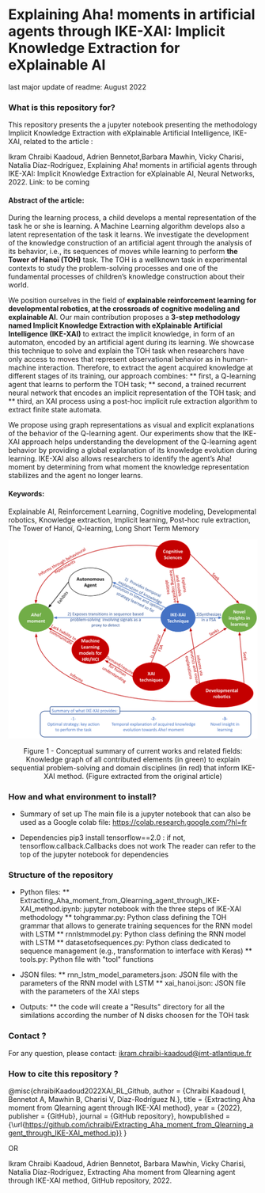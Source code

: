 # Explaining Aha! moments in artificial agents through IKE-XAI: Implicit Knowledge Extraction for eXplainable AI #

last major update of readme: August 2022

### What is this repository for? ###

This repository presents the a jupyter notebook presenting the methodology Implicit Knowledge Extraction with eXplainable Artificial Intelligence, IKE-XAI, 
related to the article : 

Ikram Chraibi Kaadoud, Adrien Bennetot,Barbara Mawhin, Vicky Charisi, Natalia Díaz-Rodríguez, Explaining Aha! moments in artificial agents through IKE-XAI: Implicit Knowledge Extraction for eXplainable AI, Neural Networks, 2022.
Link: to be coming

#### Abstract of the article: 
During the learning process, a child develops a mental representation of the task he or she is learning. A Machine Learning algorithm develops also a latent representation of the task it learns. We investigate the development of the knowledge construction of an artificial agent through the analysis of its behavior, i.e., its sequences of moves while learning to perform <b>the Tower of Hanoï (TOH)</b> task. The TOH is a wellknown task in experimental contexts to study the problem-solving processes and one of the fundamental processes of children’s knowledge construction about their world. 

We position ourselves in the field of <b>explainable reinforcement learning for developmental robotics, at the crossroads of cognitive modeling and explainable AI</b>. 
Our main contribution proposes a <b>3-step methodology named Implicit Knowledge Extraction with eXplainable Artificial Intelligence (IKE-XAI)</b> to extract the implicit knowledge, in form of an automaton, encoded by an artificial agent during its learning. We showcase this technique to solve and explain the TOH task when researchers have only access to moves that represent observational behavior as in human-machine interaction. Therefore, to extract the agent acquired knowledge at different stages of its training, our approach combines: 
** first, a Q-learning agent that learns to perform the TOH task; 
** second, a trained recurrent neural network that encodes an implicit representation of the TOH task; and
** third, an XAI process using a post-hoc implicit rule extraction algorithm to extract finite state automata. 

We propose using graph representations as visual and explicit explanations of the behavior of the Q-learning agent. Our experiments show that the IKE-XAI approach helps understanding the development of the Q-learning agent behavior by providing a global explanation of its knowledge evolution during learning. IKE-XAI also allows researchers to identify the agent’s Aha! moment by determining from what moment the knowledge representation stabilizes and the agent no longer learns.

#### Keywords: 
Explainable AI, Reinforcement Learning, Cognitive modeling, Developmental robotics, Knowledge extraction, Implicit learning, Post-hoc rule extraction, The Tower of Hanoï, Q-learning, Long Short Term Memory

<p align = "center">
<img src="Figures/XAI_RL_KG.png" alt="drawing" width="700"/>
</p>
<p align = "center">
 Figure 1 - Conceptual summary of current works and related fields: Knowledge graph of all contributed elements (in green) to explain sequential problem-solving and domain disciplines (in red) that inform IKE-XAI method. (Figure extracted from the original article)
</p>



### How and what environment to install? ###

* Summary of set up
The main file is a jupyter notebook that can also be used as a Google colab file: https://colab.research.google.com/?hl=fr

* Dependencies
    pip3 install tensorflow==2.0 : if not, tensorflow.callback.Callbacks does not work
    The reader can refer to the top of the jupyter notebook for dependencies

### Structure of the repository ###
* Python files:
    ** Extracting_Aha_moment_from_Qlearning_agent_through_IKE-XAI_method.ipynb: jupyter notebook with the three steps of IKE-XAI methodology
    ** tohgrammar.py: Python class defining the TOH grammar that allows to generate training sequences for the RNN model with LSTM
    ** rnnlstmmodel.py: Python class defining the RNN model with LSTM
    ** datasetofsequences.py: Python class dedicated to sequence management (e.g., transformation to interface with Keras)
    ** tools.py: Python file with "tool" functions
    
* JSON files:
    ** rnn_lstm_model_parameters.json: JSON file with the parameters of the RNN model with LSTM
    ** xai_hanoi.json: JSON file with the parameters of the XAI steps
    
* Outputs:
    ** the code will create a "Results" directory for all the similations according the number of N disks choosen for the TOH task

### Contact ? ###

For any question, please contact: ikram.chraibi-kaadoud@imt-atlantique.fr

### How to cite this repository ? ### 

@misc{chraibiKaadoud2022XAI_RL_Github,
  author = {Chraibi Kaadoud I, Bennetot A, Mawhin B, Charisi V, Díaz-Rodríguez N.},
  title = {Extracting Aha moment from Qlearning agent through IKE-XAI method},
  year = {2022},
  publisher = {GitHub},
  journal = {GitHub repository},
  howpublished = {\url{https://github.com/ichraibi/Extracting_Aha_moment_from_Qlearning_agent_through_IKE-XAI_method.ip}}
}

OR 

Ikram Chraibi Kaadoud, Adrien Bennetot, Barbara Mawhin, Vicky Charisi, Natalia Díaz-Rodríguez, Extracting Aha moment from Qlearning agent through IKE-XAI method, GitHub repository, 2022.
